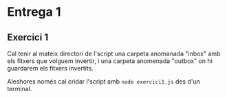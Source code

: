 # Entrega 1

## Exercici 1

Cal tenir al mateix directori de l'script una carpeta anomanada "inbox" amb els fitxers que volguem invertir, i una carpeta anomenada "outbox" on hi guardarem els fitxers invertits.

Aleshores només cal cridar l'script amb `node exercici1.js` des d'un terminal.